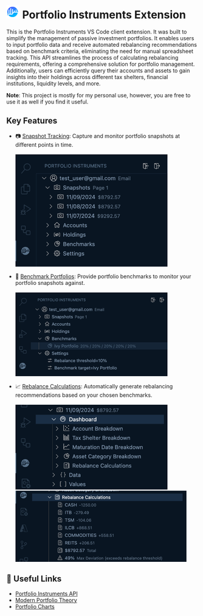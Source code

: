 # <img src="resources/pi_logo.png" width="35" /> Portfolio Instruments Extension

This is the Portfolio Instruments VS Code client extension. It was built to simplify the management of passive investment portfolios. It enables users to input portfolio data and receive automated rebalancing recommendations based on benchmark criteria, eliminating the need for manual spreadsheet tracking. This API streamlines the process of calculating rebalancing requirements, offering a comprehensive solution for portfolio management. Additionally, users can efficiently query their accounts and assets to gain insights into their holdings across different tax shelters, financial institutions, liquidity levels, and more.

<b>Note</b>: This project is mostly for my personal use, however, you are free to use it as well if you find it useful.

## Key Features
* 📷 <u>Snapshot Tracking</u>: Capture and monitor portfolio snapshots at different points in time.
    </br></br>
    <img src="resources/tree_view.png" width="400" />

* 📁 <u>Benchmark Portfolios</u>: Provide portfolio benchmarks to monitor your portfolio snapshots against.
    </br></br>
    <img src="resources/benchmark.png" width="400" />

* 📈 <u>Rebalance Calculations</u>: Automatically generate rebalancing recommendations based on your chosen benchmarks.
    </br></br>
    <img src="resources/snapshot_dashboard.png" width="400" />
    <img src="resources/rebalance.png" width="450" />


## 🔗 Useful Links

* [Portfolio Instruments API](https://github.com/MicroFish91/portfolio-instruments-api)
* [Modern Portfolio Theory](https://en.wikipedia.org/wiki/Modern_portfolio_theory)
* [Portfolio Charts](https://portfoliocharts.com/)